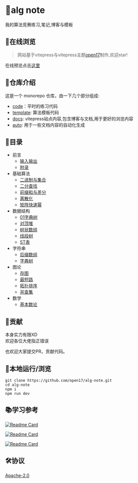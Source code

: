 # 🚀alg note
我的算法竞赛练习,笔记,博客与模板

## 🌠在线浏览

> 网站基于vitepress与vitepress主题[open17](https://vitepress.open17.vip/)制作,欢迎star! 


在线预览点击[这里](https://alg.open17.vip/)


## 🍏仓库介绍

这是一个 monorepo 仓库，由一下几个部分组成:
- [code](./code)：平时的练习代码
- [template](./template): 算法模板代码
- [docs](./docs/): vitepress站点内容,包含博客与文档,用于更好的浏览内容
- [auto](./auto): 用于一些文档内容的自动化生成

## 🌈目录

- 前言
    - [输入输出](/template/Others/IO)
    - [附录](/template/Others/append)
- 基础算法
    - [二进制与集合](/template/Alg/binary_set)
    - [二分查找](/template/Alg/binary_search)
    - [前缀和与差分](/template/Alg/presum)
    - [离散化](/template/Alg/discrete)
    - [矩阵快速幂](/template/Alg/matrix_qpower)
- 数据结构
    - [01字典树](/template/DS/01tire)
    - [对顶堆](/template/DS/2heap)
    - [树状数组](/template/DS/BIT)
    - [线段树](/template/DS/segment_tree)
    - [ST表](/template/DS/st)
- 字符串
    - [后缀数组](/template/String/SA)
    - [字典树](/template/String/Tire)
- 图论
    - [存图](/template/Graph/save_graph)
    - [最短路](/template/Graph/shortest_graph)
    - [拓扑排序](/template/Graph/topo_sort)
    - [并查集](/template/Graph/BUF)
- 数学
    - [基本数论](/template/Math/math_theory)

## 🔅贡献

本身实力有限XD  
欢迎各位大佬指正错误

也欢迎大家提交PR，贡献代码。

## 🔱本地运行/浏览

```shell
git clone https://github.com/open17/alg-note.git
cd alg-note
npm i
npm run dev
```

## 📚学习参考

[![Readme Card](https://github-readme-stats.vercel.app/api/pin/?username=EndlessCheng&repo=codeforces-go)](https://github.com/EndlessCheng/codeforces-go)

[![Readme Card](https://github-readme-stats.vercel.app/api/pin/?username=OI-wiki&repo=OI-wiki)](https://github.com/OI-wiki/OI-wiki)

[![Readme Card](https://github-readme-stats.vercel.app/api/pin/?username=enkerewpo&repo=OI-Public-Library)](https://github.com/enkerewpo/OI-Public-Library)

## 🛠️协议

[Apache-2.0](./LICENSE)
